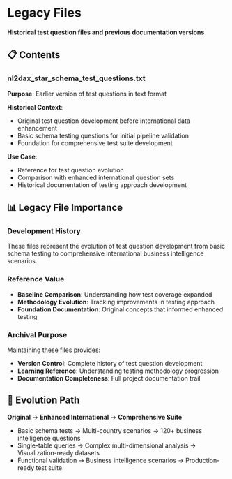 # Legacy Files
**Historical test question files and previous documentation versions**

## 📋 **Contents**

### **nl2dax_star_schema_test_questions.txt**
**Purpose**: Earlier version of test questions in text format

**Historical Context**: 
- Original test question development before international data enhancement
- Basic schema testing questions for initial pipeline validation
- Foundation for comprehensive test suite development

**Use Case**: 
- Reference for test question evolution
- Comparison with enhanced international question sets
- Historical documentation of testing approach development

## 📊 **Legacy File Importance**

### **Development History**
These files represent the evolution of test question development from basic schema testing to comprehensive international business intelligence scenarios.

### **Reference Value**
- **Baseline Comparison**: Understanding how test coverage expanded
- **Methodology Evolution**: Tracking improvements in testing approach
- **Foundation Documentation**: Original concepts that informed enhanced testing

### **Archival Purpose**
Maintaining these files provides:
- **Version Control**: Complete history of test question development
- **Learning Reference**: Understanding testing methodology progression
- **Documentation Completeness**: Full project documentation trail

## 🔄 **Evolution Path**
**Original** → **Enhanced International** → **Comprehensive Suite**
- Basic schema tests → Multi-country scenarios → 120+ business intelligence questions
- Single-table queries → Complex multi-dimensional analysis → Visualization-ready datasets
- Functional validation → Business intelligence scenarios → Production-ready test suite